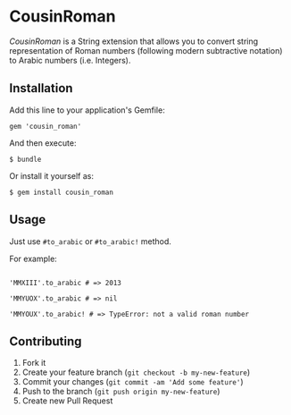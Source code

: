# CousinRoman

*CousinRoman* is a String extension that allows you to convert
string representation of Roman numbers
(following modern subtractive notation)
to Arabic numbers (i.e. Integers).

## Installation

Add this line to your application's Gemfile:

    gem 'cousin_roman'

And then execute:

    $ bundle

Or install it yourself as:

    $ gem install cousin_roman

## Usage

Just use `#to_arabic` or `#to_arabic!` method.

For example:

```ruby!

'MMXIII'.to_arabic # => 2013

'MMYUOX'.to_arabic # => nil

'MMYOUX'.to_arabic! # => TypeError: not a valid roman number

```

## Contributing

1. Fork it
2. Create your feature branch (`git checkout -b my-new-feature`)
3. Commit your changes (`git commit -am 'Add some feature'`)
4. Push to the branch (`git push origin my-new-feature`)
5. Create new Pull Request
